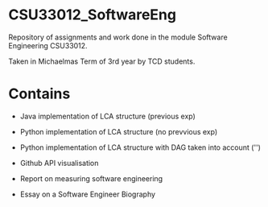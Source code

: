 # CSU33012_SoftwareEng
Repository of assignments and work done in the module Software Engineering CSU33012.

Taken in Michaelmas Term of 3rd year by TCD students.

# Contains

  - Java implementation of LCA structure (previous exp)

  - Python implementation of LCA structure (no prevvious exp)

  - Python implementation of LCA structure with DAG taken into account ('')

  - Github API visualisation

  - Report on measuring software engineering 

  - Essay on a Software Engineer Biography
